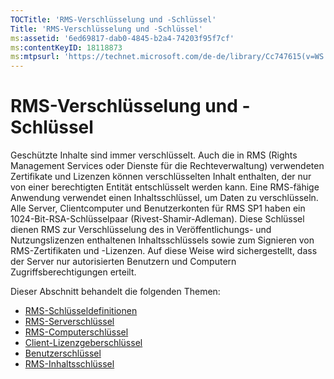 ```yaml
---
TOCTitle: 'RMS-Verschlüsselung und -Schlüssel'
Title: 'RMS-Verschlüsselung und -Schlüssel'
ms:assetid: '6ed69817-dab0-4845-b2a4-74203f95f7cf'
ms:contentKeyID: 18118873
ms:mtpsurl: 'https://technet.microsoft.com/de-de/library/Cc747615(v=WS.10)'
---
```


RMS-Verschlüsselung und -Schlüssel
==================================

Geschützte Inhalte sind immer verschlüsselt. Auch die in RMS (Rights Management Services oder Dienste für die Rechteverwaltung) verwendeten Zertifikate und Lizenzen können verschlüsselten Inhalt enthalten, der nur von einer berechtigten Entität entschlüsselt werden kann. Eine RMS-fähige Anwendung verwendet einen Inhaltsschlüssel, um Daten zu verschlüsseln. Alle Server, Clientcomputer und Benutzerkonten für RMS SP1 haben ein 1024-Bit-RSA-Schlüsselpaar (Rivest-Shamir-Adleman). Diese Schlüssel dienen RMS zur Verschlüsselung des in Veröffentlichungs- und Nutzungslizenzen enthaltenen Inhaltsschlüssels sowie zum Signieren von RMS-Zertifikaten und -Lizenzen. Auf diese Weise wird sichergestellt, dass der Server nur autorisierten Benutzern und Computern Zugriffsberechtigungen erteilt.

Dieser Abschnitt behandelt die folgenden Themen:

-   [RMS-Schlüsseldefinitionen](https://technet.microsoft.com/b052305c-1db7-434a-bad9-26d704156776)
-   [RMS-Serverschlüssel](https://technet.microsoft.com/5f4100a1-9aa5-42af-85c8-4bc691022f06)
-   [RMS-Computerschlüssel](https://technet.microsoft.com/56e59ec2-f681-4ca2-98c7-72218ab9e9d9)
-   [Client-Lizenzgeberschlüssel](https://technet.microsoft.com/28781125-2692-4ff9-99b1-e09227d72966)
-   [Benutzerschlüssel](https://technet.microsoft.com/12dad6e2-64e7-4bab-bde7-b72f90f5cb05)
-   [RMS-Inhaltsschlüssel](https://technet.microsoft.com/63c814bf-2809-477e-a2db-d90370442075)
